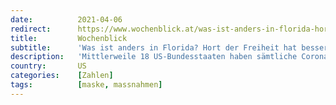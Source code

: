 ```yaml
---
date:          2021-04-06
redirect:      https://www.wochenblick.at/was-ist-anders-in-florida-hort-der-freiheit-hat-bessere-zahlen/
title:         Wochenblick
subtitle:      'Was ist anders in Florida? Hort der Freiheit hat bessere Zahlen!'
description:   'Mittlerweile 18 US-Bundesstaaten haben sämtliche Corona-Maßnahmen inklusive Maskenpflicht abgeschafft. Warum sind die Zahlen in diesen Staaten nicht höher als in solchen mit strikten Maßnahmen?'
country:       US
categories:    [Zahlen]
tags:          [maske, massnahmen]
---
```

